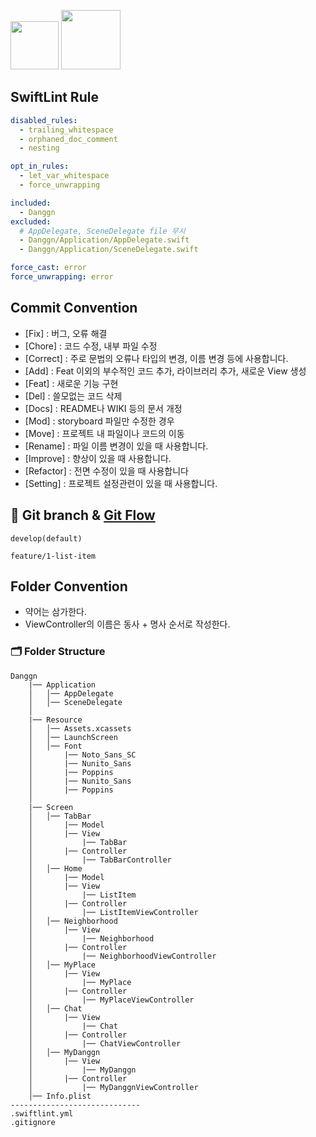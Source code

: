 <img width="77" src="https://img.shields.io/badge/iOS-15.4+-silver"> <img width="95" src="https://img.shields.io/badge/Xcode-13.3.1-blue">

## SwiftLint Rule

```yml
disabled_rules:
  - trailing_whitespace
  - orphaned_doc_comment
  - nesting

opt_in_rules:
  - let_var_whitespace
  - force_unwrapping

included:
  - Danggn
excluded:
  # AppDelegate, SceneDelegate file 무시
  - Danggn/Application/AppDelegate.swift
  - Danggn/Application/SceneDelegate.swift

force_cast: error
force_unwrapping: error
```

## Commit Convention

- [Fix] : 버그, 오류 해결
- [Chore] : 코드 수정, 내부 파일 수정
- [Correct] : 주로 문법의 오류나 타입의 변경, 이름 변경 등에 사용합니다.
- [Add] : Feat 이외의 부수적인 코드 추가, 라이브러리 추가, 새로운 View 생성
- [Feat] : 새로운 기능 구현
- [Del] : 쓸모없는 코드 삭제
- [Docs] : README나 WIKI 등의 문서 개정
- [Mod] : storyboard 파일만 수정한 경우
- [Move] : 프로젝트 내 파일이나 코드의 이동
- [Rename] : 파일 이름 변경이 있을 때 사용합니다.
- [Improve] : 향상이 있을 때 사용합니다.
- [Refactor] : 전면 수정이 있을 때 사용합니다
- [Setting] : 프로젝트 설정관련이 있을 때 사용합니다.

## 🔀 Git branch & [Git Flow](https://techblog.woowahan.com/2553/)

```
develop(default)

feature/1-list-item
```

## Folder Convention

- 약어는 삼가한다.
- ViewController의 이름은 동사 + 명사 순서로 작성한다.

### 🗂 Folder Structure

```
Danggn
    |── Application
    │   │── AppDelegate
    │   │── SceneDelegate
    │
    |── Resource
    │   │── Assets.xcassets
    │   │── LaunchScreen
    │   │── Font
    │       |── Noto_Sans_SC
    │       |── Nunito_Sans
    │       |── Poppins
    │       |── Nunito_Sans
    │       |── Poppins    
    │
    |── Screen
    │   │── TabBar
    │       |── Model
    │       |── View
    │           |── TabBar
    │       |── Controller
    │           |── TabBarController
    │   │── Home
    │       |── Model
    │       |── View
    │           |── ListItem
    │       |── Controller
    │           |── ListItemViewController
    │   │── Neighborhood
    │       |── View
    │           |── Neighborhood    
    │       |── Controller
    │           |── NeighborhoodViewController
    │   │── MyPlace
    │       |── View
    │           |── MyPlace
    │       |── Controller
    │           |── MyPlaceViewController
    │   │── Chat
    │       |── View
    │           |── Chat
    │       |── Controller
    │           |── ChatViewController
    │   │── MyDanggn
    │       |── View
    │           |── MyDanggn
    │       |── Controller	
    │           |── MyDanggnViewController
    │── Info.plist
-----------------------------
.swiftlint.yml
.gitignore
```
